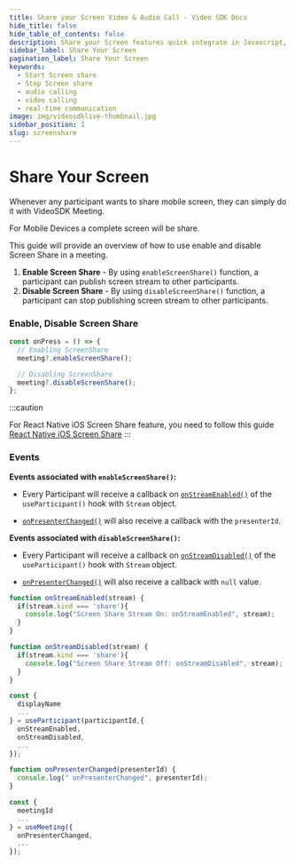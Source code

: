 ```yaml
---
title: Share your Screen Video & Audio Call - Video SDK Docs
hide_title: false
hide_table_of_contents: false
description: Share your Screen features quick integrate in Javascript, React JS, Android, IOS, React Native, Flutter with Video SDK to add live video & audio conferencing to your applications.
sidebar_label: Share Your Screen
pagination_label: Share Your Screen
keywords:
  - Start Screen share
  - Stop Screen share
  - audio calling
  - video calling
  - real-time communication
image: img/videosdklive-thumbnail.jpg
sidebar_position: 1
slug: screenshare
---
```


# Share Your Screen

Whenever any participant wants to share mobile screen, they can simply do it with VideoSDK Meeting.

For Mobile Devices a complete screen will be share.

This guide will provide an overview of how to use enable and disable Screen Share in a meeting.

1. **Enable Screen Share** - By using `enableScreenShare()` function, a participant can publish screen stream to other participants.
2. **Disable Screen Share** - By using `disableScreenShare()` function, a participant can stop publishing screen stream to other participants.

### Enable, Disable Screen Share

```js
const onPress = () => {
  // Enabling ScreenShare
  meeting?.enableScreenShare();

  // Disabling ScreenShare
  meeting?.disableScreenShare();
};
```

:::caution

For React Native iOS Screen Share feature, you need to follow this guide [React Native iOS Screen Share](/react-native/guide/video-and-audio-calling-api-sdk/extras/react-native-ios-screen-share)
:::

### Events

**Events associated with `enableScreenShare()`:**

- Every Participant will receive a callback on [`onStreamEnabled()`](../../../api/sdk-reference/use-participant/events#onstreamenabled) of the `useParticipant()` hook with `Stream` object.

- [`onPresenterChanged()`](../../../api/sdk-reference/use-meeting/events#onpresenterchanged) will also receive a callback with the `presenterId`.

**Events associated with `disableScreenShare()`:**

- Every Participant will receive a callback on [`onStreamDisabled()`](../../../api/sdk-reference/use-participant/events#onstreamdisabled) of the `useParticipant()` hook with `Stream` object.

- [`onPresenterChanged()`](../../../api/sdk-reference/use-meeting/events#onpresenterchanged) will also receive a callback with `null` value.

```js
function onStreamEnabled(stream) {
  if(stream.kind === 'share'){
    console.log("Screen Share Stream On: onStreamEnabled", stream);
  }
}

function onStreamDisabled(stream) {
  if(stream.kind === 'share'){
    console.log("Screen Share Stream Off: onStreamDisabled", stream);
  }
}

const {
  displayName
  ...
} = useParticipant(participantId,{
  onStreamEnabled,
  onStreamDisabled,
  ...
});

function onPresenterChanged(presenterId) {
  console.log(" onPresenterChanged", presenterId);
}

const {
  meetingId
  ...
} = useMeeting({
  onPresenterChanged,
  ...
});
```
